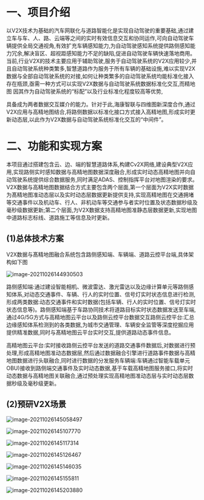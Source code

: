 # 一、项目介绍

以V2X技术为基础的汽车网联化与道路智能化是实现自动驾驶的重要基础,通过建立车与车、人、路、云端等之间的实时有效信息交互和协同运作,可向自动驾驶车辆提供全局交通视角,有效扩充车辆感知能力,为自动驾驶感知系统提供路侧感知能力冗余,解决盲区、超视距感知能力不足的缺陷,促进自动驾驶车辆快速落地商用。当前,行业V2X的技术主要应用于辅助驾驶,服务于自动驾驶系统的V2X应用较少,并且自动驾驶系统种类繁多,智慧道路作为服务于所有车辆的基础设施,难以实现V2X数据与全部自动驾驶系统的对接,如何让种类繁多的自动驾驶系统均能标准化接入存在瓶颈,亟需一种方式可以实现V2X数据与自动驾驶系统数据标准化交互,而精地图
因其作为自动驾驶系统的“标配”以及行业标准化程度较高等优势,

具备成为两者数据交互媒介的能力。针对于此,海康智联与四维图新深度合作,通过Ⅴ2X应用与高精地图结合,将路侧数据以标准化接口方式接入高精地图,形成实时更新动态层,以此作为V2X数据与自动驾驶系统标准化交互的“中间件”。

# 二、功能和实现方案

本项目通过搭建包含云、边、端的智慧道路体系,构建Cⅴ2Ⅹ网络,建设典型V2X应用,实现路侧实时感知数据与高精地图数据深度融合,形成实时动态高精地图并向自动驾驶系统提供综合数据服务,同时满足ADAS、控制指挥平台对地图渲染的要求。V2X数据与高精地图数据结合方式主要包含两个层面,第一个层面为V2X实时数据为髙精地图准动态层以及实时动态层数据更新提供支持,实现高精地图在交通拥堵等交通事件以及机动车、行人、非机动车等交通参与者实时位置及状态数据秒级及毫秒级数据更新;第二个层面,为V2X数据支持高精地图准静态层数据更新,实现地图中道路标志标线、道路施工等信息及时更新。

## (1)总体技术方案

V2Ⅹ数据与髙精地图融合系统包含路侧感知端、车辆端、道路云控平台端,具体架构如下图

![image-20211026144930503](https://gitee.com/er-huomeng/l-img/raw/master/image-20211026144930503.png)

路侧感知端:通过建设智能相机、微波雷达、激光雷达以及边缘计算单元等路侧感知体系,对动态交通事件、车辆、行人的实时位置、信号灯实时状态信息进行检测,形成两类数据:动态交通事件和实时数据(包括车辆、行人的实时位置、信号灯实时状态信息等)。路侧感知端基于车路协同技术将道路目标实时状态数据发送至车端,通过4G/5G方式与高精地图云平台以及路侧云控平台数据交互路侧云控平台:汇总边缘感知体系检测到的各类数据,为城市交通管理、车辆安全监管等深度挖掘应用提供精准数据,同时与髙精地图云平台实时交互,提供道路动态事件信息。

高精地图云平台:实时接收路侧云控平台发送的道路交通事件数据后,对数据进行预处理,形成高精地图准动态数据层,然后通过数据融合引擎进行道路事件数据与高精地图数据进行头联融合,同时进行数据的分发服务车辆端:车辆通过智能车载单元OBU)接收到路侧端交通事件及实时动态数据,基于车载高精地图服务接口,将实时动态数据与高精地图关联融合,通过预处理实现高精地图准动态层与实时动态层数据秒级及毫秒级更新。

## (2)预研V2X场景

![image-20211026145058497](https://gitee.com/er-huomeng/l-img/raw/master/image-20211026145058497.png)

![image-20211026145107770](https://gitee.com/er-huomeng/l-img/raw/master/image-20211026145107770.png)

![image-20211026145117314](https://gitee.com/er-huomeng/l-img/raw/master/image-20211026145117314.png)

![image-20211026145126467](https://gitee.com/er-huomeng/l-img/raw/master/image-20211026145126467.png)

![image-20211026145146035](https://gitee.com/er-huomeng/l-img/raw/master/image-20211026145146035.png)

![image-20211026145155811](https://gitee.com/er-huomeng/l-img/raw/master/image-20211026145155811.png)

![image-20211026145203880](https://gitee.com/er-huomeng/l-img/raw/master/image-20211026145203880.png)

